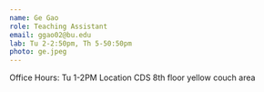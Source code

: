 ```yaml
---
name: Ge Gao
role: Teaching Assistant
email: ggao02@bu.edu
lab: Tu 2-2:50pm, Th 5-50:50pm 
photo: ge.jpeg
---
```


Office Hours: Tu 1-2PM Location CDS 8th floor yellow couch area
